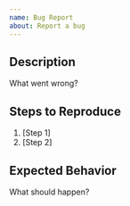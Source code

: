 ```yaml
---
name: Bug Report
about: Report a bug
---
```

## Description
What went wrong?

## Steps to Reproduce
1. [Step 1]
2. [Step 2]

## Expected Behavior
What should happen?